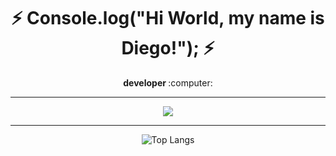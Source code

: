 ### <h1 align="center"><b> :zap: Console.log("Hi World, my name is Diego!"); :zap: </b></h1>
<p align="center"><b> developer </b> :computer:</p>

<hr>
<p align="center"><img src="https://github-readme-stats.vercel.app/api?username=diegolu7&&show_icons=true&title_color=FEFEFE&icon_color=FFC83D&text_color=9E9E9E&bg_color=151515&count_private=true"></p> 
<hr>

<div align="center">

![Top Langs](https://github-readme-stats.vercel.app/api/top-langs/?username=diegolu7&layout=compact&bg_color=151515&text_color=9E9E9E&title_color=FEFEFE) </div>

<!--
**diegolu7/diegolu7** is a ✨ _special_ ✨ repository because its `README.md` (this file) appears on your GitHub profile.

Here are some ideas to get you started:

- 🔭 I’m currently working on ...
- 🌱 I’m currently learning ...
- 👯 I’m looking to collaborate on ...
- 🤔 I’m looking for help with ...
- 💬 Ask me about ...
- 📫 How to reach me: ...
- 😄 Pronouns: ...
- ⚡ Fun fact: ...
-->    
